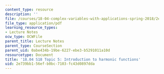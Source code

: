 ```yaml
---
content_type: resource
description: ''
file: /courses/18-04-complex-variables-with-applications-spring-2018/2e739bb156efb0bc7103fc43d0897dda_MIT18_04S18_topic5.pdf
file_type: application/pdf
learning_resource_types:
- Lecture Notes
ocw_type: OCWFile
parent_title: Lecture Notes
parent_type: CourseSection
parent_uid: 0abe434b-19be-6227-ebe3-b5291011a10d
resourcetype: Document
title: '18.04 S18 Topic 5: Introduction to harmonic functions'
uid: 2e739bb1-56ef-b0bc-7103-fc43d0897dda
---
```

